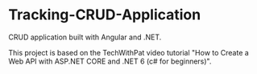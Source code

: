 # Tracking-CRUD-Application
CRUD application built with Angular and .NET.

This project is based on the TechWithPat video tutorial "How to Create a Web API with ASP.NET CORE and .NET 6 (c# for beginners)".

